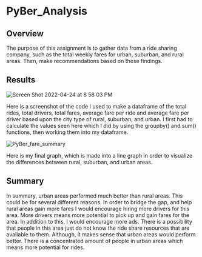 # PyBer_Analysis
## Overview
The purpose of this assignment is to gather data from a ride sharing company, such as the total weekly fares for urban, suburban, and rural areas. Then, make recommendations based on these findings.
## Results

![Screen Shot 2022-04-24 at 8 58 03 PM](https://user-images.githubusercontent.com/98988407/165019096-9500cd5e-8ed0-423c-ae8b-5fa2c7c02bb0.png)

Here is a screenshot of the code I used to make a dataframe of the total rides, total drivers, total fares, average fare per ride and average fare per driver based upon the city type of rural, suburban, and urban. I first had to calculate the values seen here which I did by using the groupby() and sum() functions, then working them into my dataframe.

![PyBer_fare_summary](https://user-images.githubusercontent.com/98988407/165019488-3b3bbf27-9a2d-412c-bd8a-34c18fc39e10.png)

Here is my final graph, which is made into a line graph in order to visualize the differences between rural, suburban, and urban areas.

## Summary
In summary, urban areas performed much better than rural areas. This could be for several different reasons. In order to bridge the gap, and help rural areas gain more fares I would encourage hiring more drivers for this area. More drivers means more potential to pick up and gain fares for the area. In addition to this, I would encourage more ads. There is a possibility that people in this area just do not know the ride share resources that are available to them. Although, it makes sense that urban areas would perform better. There is a concentrated amount of people in urban areas which means more potential for rides.
